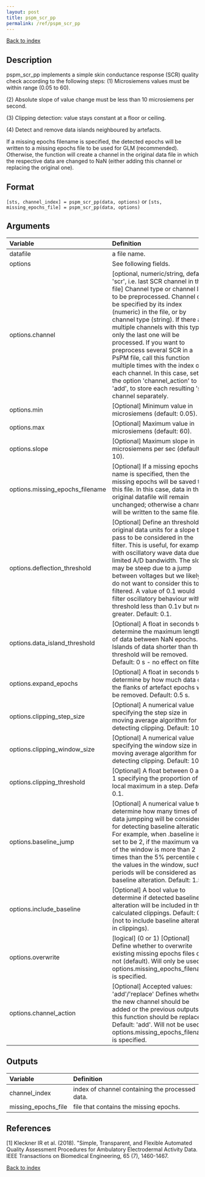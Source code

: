 ```yaml
---
layout: post
title: pspm_scr_pp
permalink: /ref/pspm_scr_pp
---
```

 
[Back to index](/PsPM/ref/)

## Description

pspm_scr_pp implements a simple skin conductance response (SCR) quality check according to the following steps: (1) Microsiemens values must be within range (0.05 to 60). 

(2) Absolute slope of value change must be less than 10 microsiemens per second. 

(3) Clipping detection: value stays constant at a floor or ceiling.

(4) Detect and remove data islands neighboured by artefacts.

If a missing epochs filename is specified, the detected epochs will be written to a missing epochs file to be used for GLM (recommended). Otherwise, the function will create a channel in the original data file in which the respective data are changed to NaN (either adding this channel or replacing the original one).


## Format

`[sts, channel_index] = pspm_scr_pp(data, options)` or
`[sts, missing_epochs_file] = pspm_scr_pp(data, options)`


## Arguments

| Variable | Definition |
|:--|:--|
| datafile | a file name. |
| options | See following fields. |
| options.channel | [optional, numeric/string, default: 'scr', i.e. last SCR channel in the file] Channel type or channel ID to be preprocessed. Channel can be specified by its index (numeric) in the file, or by channel type (string). If there are multiple channels with this type, only the last one will be processed. If you want to preprocess several SCR in a PsPM file, call this function multiple times with the index of each channel. In this case, set the option 'channel_action' to 'add', to store each resulting 'scr' channel separately. |
| options.min | [Optional] Minimum value in microsiemens (default: 0.05). |
| options.max | [Optional] Maximum value in microsiemens (default: 60). |
| options.slope | [Optional] Maximum slope in microsiemens per sec (default: 10). |
| options.missing_epochs_filename | [Optional] If a missing epochs file name is specified, then the missing epochs will be saved to this file. In this case, data in the original datafile will remain unchanged; otherwise a channel will be written to the same file. |
| options.deflection_threshold | [Optional] Define an threshold in original data units for a slope to pass to be considered in the filter. This is useful, for example, with oscillatory wave data due to limited A/D bandwidth. The slope may be steep due to a jump between voltages but we likely do not want to consider this to be filtered. A value of 0.1 would filter oscillatory behaviour with threshold less than 0.1v but not greater. Default: 0.1. |
| options.data_island_threshold | [Optional] A float in seconds to determine the maximum length of data between NaN epochs. Islands of data shorter than this threshold will be removed. Default: 0 s - no effect on filter. |
| options.expand_epochs | [Optional] A float in seconds to determine by how much data on the flanks of artefact epochs will be removed. Default: 0.5 s. |
| options.clipping_step_size | [Optional] A numerical value specifying the step size in moving average algorithm for detecting clipping. Default: 10. |
| options.clipping_window_size | [Optional] A numerical value specifying the window size in moving average algorithm for detecting clipping. Default: 100. |
| options.clipping_threshold | [Optional] A float between 0 and 1 specifying the proportion of local maximum in a step. Default: 0.1. |
| options.baseline_jump | [Optional] A numerical value to determine how many times of data jumpping will be considered for detecting baseline alteration. For example, when .baseline is set to be 2, if the maximum value of the window is more than 2 times than the 5% percentile of the values in the window, such periods will be considered as baseline alteration. Default: 1.5. |
| options.include_baseline | [Optional] A bool value to determine if detected baseline alteration will be included in the calculated clippings. Default: 0 (not to include baseline alteration in clippings). |
| options.overwrite | [logical] (0 or 1) [Optional] Define whether to overwrite existing missing epochs files or not (default). Will only be used if options.missing_epochs_filename is specified. |
| options.channel_action | [Optional] Accepted values: 'add'/'replace' Defines whether the new channel should be added or the previous outputs of this function should be replaced. Default: 'add'. Will not be used if options.missing_epochs_filename is specified. |


## Outputs

| Variable | Definition |
|:--|:--|
| channel_index | index of channel containing the processed data. |
| missing_epochs_file | file that contains the missing epochs. |


## References

[1] Kleckner IR et al. (2018). "Simple, Transparent, and Flexible  Automated Quality Assessment Procedures for Ambulatory Electrodermal  Activity Data. IEEE Transactions on Biomedical Engineering, 65 (7),  1460-1467.



[Back to index](/PsPM/ref/)
